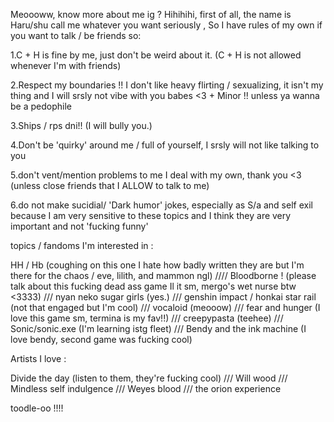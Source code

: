 Meoooww, know more about me ig ?
Hihihihi, first of all, the name is Haru/shu call me whatever you want seriously , So I have rules of my own if you want to talk / be friends so:

1.C + H is fine by me, just don't be weird about it. (C + H is not allowed whenever I'm with friends)

2.Respect my boundaries !! I don't like heavy flirting / sexualizing, it isn't my thing and I will srsly not vibe with you babes <3 + Minor !! unless ya wanna be a pedophile

3.Ships / rps dni!! (I will bully you.)

4.Don't be 'quirky' around me / full of yourself, I srsly will not like talking to you

5.don't vent/mention problems to me I deal with my own, thank you <3 (unless close friends that I ALLOW to talk to me)

6.do not make sucidial/ 'Dark humor' jokes, especially as S/a and self exil because I am very sensitive to these topics and I think they are very important and not 'fucking funny'

topics / fandoms I'm interested in :

HH / Hb (coughing on this one I hate how badly written they are but I'm there for the chaos / eve, lilith, and mammon ngl)
//// Bloodborne ! (please talk about this fucking dead ass game Il it sm, mergo's wet nurse btw <3333)
/// nyan neko sugar girls (yes.)
/// genshin impact / honkai star rail (not that engaged but I'm cool)
/// vocaloid (meooow)
/// fear and hunger (I love this game sm, termina is my fav!!)
/// creepypasta (teehee)
/// Sonic/sonic.exe (I'm learning istg fleet) 
/// Bendy and the ink machine (I love bendy, second game was fucking cool) 


Artists I love :

Divide the day (listen to them, they're fucking cool)
/// Will wood
/// Mindless self indulgence
/// Weyes blood
/// the orion experience


toodle-oo !!!!
